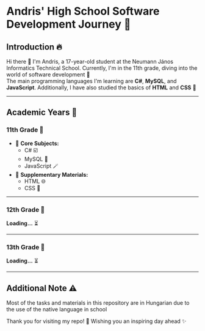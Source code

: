# Andris' High School Software Development Journey 🚀

## Introduction 🔥
Hi there 👋 I'm Andris, a 17-year-old student at the Neumann János Informatics Technical School. Currently, I'm in the 11th grade, diving into the world of software development 🧪  
The main programming languages I'm learning are **C#**, **MySQL**, and **JavaScript**. Additionally, I have also studied the basics of **HTML** and **CSS** 🌱

---

## Academic Years 🏫

### 11th Grade 📗
- 🔹 **Core Subjects:**
  - C# ☑️
  - MySQL 💾
  - JavaScript 🪄
- 🔹 **Supplementary Materials:**
  - HTML 🌐
  - CSS 🎨

---

### 12th Grade 📙
**Loading...** ⏳

---

### 13th Grade 📕
**Loading...** ⏳

---

## Additional Note ⚠️
Most of the tasks and materials in this repository are in Hungarian due to the use of the native language in school 

Thank you for visiting my repo! 🙏 Wishing you an inspiring day ahead ✨
